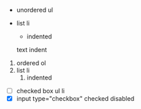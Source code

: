 - unordered ul
- list li
    - indented

    text indent

1. ordered ol
2. list li
    1. indented

- [ ] checked box ul li
- [x] input type="checkbox" checked
disabled
